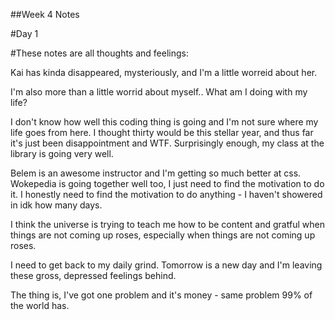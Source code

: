 ##Week 4 Notes

#Day 1

#These notes are all thoughts and feelings:

Kai has kinda disappeared, mysteriously, and I'm a little worreid about her. 

I'm also more than a little worrid about myself.. What am I doing with my life?

I don't know how well this coding thing is going and I'm not sure where my life goes from here. I thought thirty would be this stellar year, and thus far it's just been disappointment and WTF. Surprisingly enough, my class at the library is going very well. 

Belem is an awesome instructor and I'm getting so much better at css. Wokepedia is going together well too, I just need to find the motivation to do it. I honestly need to find the motivation to do anything - I haven't showered in idk how many days.

I think the universe is trying to teach me how to be content and gratful when things are not coming up roses, especially when things are not coming up roses. 

I need to get back to my daily grind. Tomorrow is a new day and I'm leaving these gross, depressed feelings behind.

The thing is, I've got one problem and it's money - same problem 99% of the world has. 


